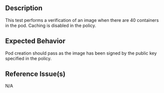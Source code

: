 ## Description

This test performs a  verification of an image when there are 40 containers in the pod. Caching is disabled in the policy.

## Expected Behavior

Pod creation should pass as the image has been signed by the public key specified in the policy.

## Reference Issue(s)

N/A